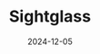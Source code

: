 ---  
layout: startup_page  
title: "Sightglass"  
id: "usesightglass.com"  
permalink: "/sightglassusesightglass.com12052024/"  
website: "https://www.usesightglass.com/"  
funding_round: "Seed"  
funding_amount: "$3M"  
investors: "Base10 Partners"  
about: "Sightglass is an AI-powered investor relations platform designed for the private markets. It aims to increase transparency, trust, and efficiency by automating processes like due diligence questionnaires and diversity metric collection. This helps both investment managers and limited partners save time and improve communication."  
markets: "Fintech, AI, Venture Capital, Software Development"  
hq: "Portland, Oregon, United States"  
founded_year: "2024"  
linkedin: "https://www.linkedin.com/company/sightglass-insights"  
twitter: ""  
instagram: ""  
facebook: ""  
crunchbase: "https://www.crunchbase.com/organization/sightglass-d24c"  
pitchbook: ""  

date_display: "05-Dec-2024"  
date: "2024-12-05"

# SEO Optimization  
meta_title: "Sightglass - Seed Funding ($3M)"  
meta_description: "Sightglass, Sightglass is an AI-powered investor relations platform designed for the private markets. It aims to increase transparency, trust, and efficiency by a..."  
meta_keywords: "Sightglass, Fintech, AI, Venture Capital, Software Development, Seed funding"  
canonical_url: "https://startup.projectstartups.com/sightglassusesightglass.com12052024/"  
---